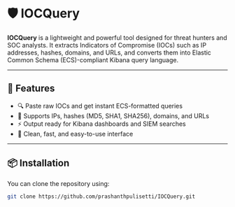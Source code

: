 # 🛡️ IOCQuery

**IOCQuery** is a lightweight and powerful tool designed for threat hunters and SOC analysts. It extracts Indicators of Compromise (IOCs) such as IP addresses, hashes, domains, and URLs, and converts them into Elastic Common Schema (ECS)-compliant Kibana query language.

---

## 🚀 Features

- 🔍 Paste raw IOCs and get instant ECS-formatted queries
- 🧠 Supports IPs, hashes (MD5, SHA1, SHA256), domains, and URLs
- ⚡ Output ready for Kibana dashboards and SIEM searches
- 🧰 Clean, fast, and easy-to-use interface

---

## 📦 Installation

You can clone the repository using:

```bash
git clone https://github.com/prashanthpulisetti/IOCQuery.git
